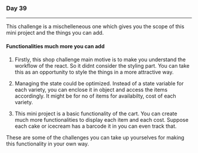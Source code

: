 ### Day 39
---
This challenge is a mischelleneous one which gives you the scope of this mini project and the things you can add.

#### Functionalities much more you can add
1. Firstly, this shop challenge main motive is to make you understand the workflow of the react. So it didnt consider the styling part. You can take this as an opportunity to style the things in a more attractive way.

2. Managing the state could be optimized. Instead of a state variable for each variety, you can enclose it in object and access the items accordingly. It might be for no of items for availabilty, cost of each variety.

3. This mini project is a basic functionality of the cart. You can create much more functionalities to display each item and each cost. Suppose each cake or icecream has a barcode it in you can even track that.

These are some of the challenges you can take up yourselves for making this functionality in your own way.
